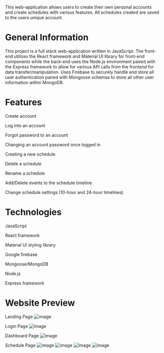 This web-application allows users to create their own personal accounts and create schedules with various features. All schedules created are saved to the users unique account.

# General Information

This project is a full stack web-application written in JavaScript. The front-end utilizes the React framework and Material UI library for front-end components while the back-end uses the Node.js environment paired with the Express framework to allow for various API calls from the frontend for data transfer/manipulation. Uses Firebase to securely handle and store all user authentication paired with Mongoose schemas to store all other user information within MongoDB. 


# Features

Create account

Log into an account

Forgot password to an account

Changing an account password once logged in

Creating a new schedule

Delete a schedule

Rename a schedule

Add/Delete events to the schedule timeline

Change schedule settings (10-hour and 24-hour timelines)

# Technologies 

JavaScript

React framework

Material UI styling library

Google firebase

Mongoose/MongoDB

Node.js

Express framework

# Website Preview

Landing Page
![image](https://user-images.githubusercontent.com/82501158/142956281-bd86e8ff-0c8b-48d2-9189-445aa72a759e.png)

Login Page
![image](https://user-images.githubusercontent.com/82501158/142956293-fe4c099e-ebad-49ea-9bb7-6609bdd56577.png)

Dashboard Page
![image](https://user-images.githubusercontent.com/82501158/142956321-955409b6-ea3c-48b2-bd50-466487e5000a.png)

Schedule Page
![image](https://user-images.githubusercontent.com/82501158/142956372-3d7b9324-0105-4098-a93c-b761e8bf846c.png)
![image](https://user-images.githubusercontent.com/82501158/142956396-f95a8f23-b608-40e7-bfaf-2caf22a31733.png)
![image](https://user-images.githubusercontent.com/82501158/142956415-351743e5-b0e7-47d1-88c4-c7b593d9d2fa.png)
![image](https://user-images.githubusercontent.com/82501158/142956439-25ae1c27-885a-4115-881d-34b45b89e4d6.png)



